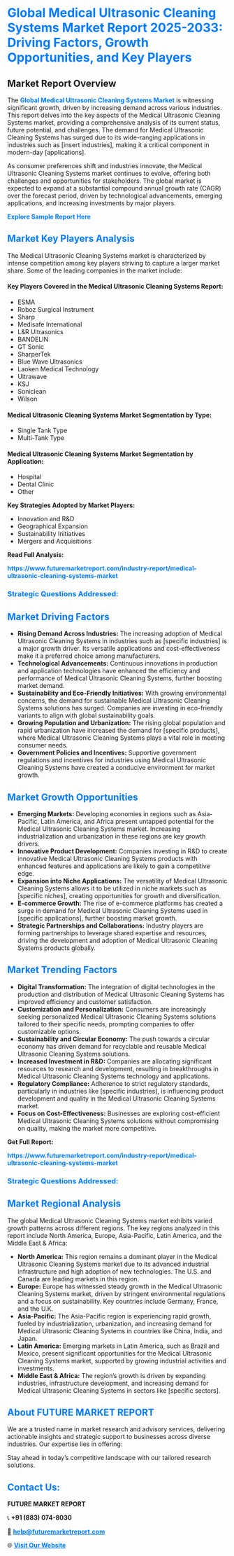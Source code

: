 <h1 style="color: #007BFF;">Global Medical Ultrasonic Cleaning Systems Market Report 2025-2033: Driving Factors, Growth Opportunities, and Key Players</h1>

<section id="overview">
<h2>Market Report Overview</h2>
<p>The <a href="https://www.futuremarketreport.com/industry-report/medical-ultrasonic-cleaning-systems-market" style="color: #007BFF; text-decoration: none;"><strong>Global Medical Ultrasonic Cleaning Systems Market</strong></a> is witnessing significant growth, driven by increasing demand across various industries. This report delves into the key aspects of the Medical Ultrasonic Cleaning Systems market, providing a comprehensive analysis of its current status, future potential, and challenges. The demand for Medical Ultrasonic Cleaning Systems has surged due to its wide-ranging applications in industries such as [insert industries], making it a critical component in modern-day [applications].</p>
<p>As consumer preferences shift and industries innovate, the Medical Ultrasonic Cleaning Systems market continues to evolve, offering both challenges and opportunities for stakeholders. The global market is expected to expand at a substantial compound annual growth rate (CAGR) over the forecast period, driven by technological advancements, emerging applications, and increasing investments by major players.</p>
</section>

<section id="overview">
<p><a href="https://www.futuremarketreport.com/request-sample/reportId=77529" style="color: #007BFF; text-decoration: none;"><strong>Explore Sample Report Here</strong></a></p>
</section>

<section id="key-players">
<h2 style="color: #007BFF;">Market Key Players Analysis</h2>
<p>The Medical Ultrasonic Cleaning Systems market is characterized by intense competition among key players striving to capture a larger market share. Some of the leading companies in the market include:</p>
<h4>Key Players Covered in the Medical Ultrasonic Cleaning Systems Report:</h4>
<ul><li>ESMA</li><li>Roboz Surgical Instrument</li><li>Sharp</li><li>Medisafe International</li><li>L&amp;R Ultrasonics</li><li>BANDELIN</li><li>GT Sonic</li><li>SharperTek</li><li>Blue Wave Ultrasonics</li><li>Laoken Medical Technology</li><li>Ultrawave</li><li>KSJ</li><li>Soniclean</li><li>Wilson</li></ul>
<h4>Medical Ultrasonic Cleaning Systems Market Segmentation by Type:</h4>
<ul><li>Single Tank Type</li><li>Multi-Tank Type</li></ul>

<h4>Medical Ultrasonic Cleaning Systems Market Segmentation by Application:</h4>
<ul><li>Hospital</li><li>Dental Clinic</li><li>Other</li></ul>
<p><strong>Key Strategies Adopted by Market Players:</strong></p>
<ul>
<li>Innovation and R&D</li>
<li>Geographical Expansion</li>
<li>Sustainability Initiatives</li>
<li>Mergers and Acquisitions</li>
</ul>
</section>

<section>
<p><strong>Read Full Analysis: </strong></p><a href="https://www.futuremarketreport.com/industry-report/medical-ultrasonic-cleaning-systems-market" style="color: #007BFF; text-decoration: none;"><strong>https://www.futuremarketreport.com/industry-report/medical-ultrasonic-cleaning-systems-market</strong></a>
<h3 style="color: #007BFF;">Strategic Questions Addressed:</h3>
</section>

<section id="driving-factors">
<h2 style="color: #007BFF;">Market Driving Factors</h2>
<ul>
<li><strong>Rising Demand Across Industries:</strong> The increasing adoption of Medical Ultrasonic Cleaning Systems in industries such as [specific industries] is a major growth driver. Its versatile applications and cost-effectiveness make it a preferred choice among manufacturers.</li>
<li><strong>Technological Advancements:</strong> Continuous innovations in production and application technologies have enhanced the efficiency and performance of Medical Ultrasonic Cleaning Systems, further boosting market demand.</li>
<li><strong>Sustainability and Eco-Friendly Initiatives:</strong> With growing environmental concerns, the demand for sustainable Medical Ultrasonic Cleaning Systems solutions has surged. Companies are investing in eco-friendly variants to align with global sustainability goals.</li>
<li><strong>Growing Population and Urbanization:</strong> The rising global population and rapid urbanization have increased the demand for [specific products], where Medical Ultrasonic Cleaning Systems plays a vital role in meeting consumer needs.</li>
<li><strong>Government Policies and Incentives:</strong> Supportive government regulations and incentives for industries using Medical Ultrasonic Cleaning Systems have created a conducive environment for market growth.</li>
</ul>
</section>

<section id="growth-opportunities">
<h2 style="color: #007BFF;">Market Growth Opportunities</h2>
<ul>
<li><strong>Emerging Markets:</strong> Developing economies in regions such as Asia-Pacific, Latin America, and Africa present untapped potential for the Medical Ultrasonic Cleaning Systems market. Increasing industrialization and urbanization in these regions are key growth drivers.</li>
<li><strong>Innovative Product Development:</strong> Companies investing in R&D to create innovative Medical Ultrasonic Cleaning Systems products with enhanced features and applications are likely to gain a competitive edge.</li>
<li><strong>Expansion into Niche Applications:</strong> The versatility of Medical Ultrasonic Cleaning Systems allows it to be utilized in niche markets such as [specific niches], creating opportunities for growth and diversification.</li>
<li><strong>E-commerce Growth:</strong> The rise of e-commerce platforms has created a surge in demand for Medical Ultrasonic Cleaning Systems used in [specific applications], further boosting market growth.</li>
<li><strong>Strategic Partnerships and Collaborations:</strong> Industry players are forming partnerships to leverage shared expertise and resources, driving the development and adoption of Medical Ultrasonic Cleaning Systems products globally.</li>
</ul>
</section>

<section id="trending-factors">
<h2 style="color: #007BFF;">Market Trending Factors</h2>
<ul>
<li><strong>Digital Transformation:</strong> The integration of digital technologies in the production and distribution of Medical Ultrasonic Cleaning Systems has improved efficiency and customer satisfaction.</li>
<li><strong>Customization and Personalization:</strong> Consumers are increasingly seeking personalized Medical Ultrasonic Cleaning Systems solutions tailored to their specific needs, prompting companies to offer customizable options.</li>
<li><strong>Sustainability and Circular Economy:</strong> The push towards a circular economy has driven demand for recyclable and reusable Medical Ultrasonic Cleaning Systems solutions.</li>
<li><strong>Increased Investment in R&D:</strong> Companies are allocating significant resources to research and development, resulting in breakthroughs in Medical Ultrasonic Cleaning Systems technology and applications.</li>
<li><strong>Regulatory Compliance:</strong> Adherence to strict regulatory standards, particularly in industries like [specific industries], is influencing product development and quality in the Medical Ultrasonic Cleaning Systems market.</li>
<li><strong>Focus on Cost-Effectiveness:</strong> Businesses are exploring cost-efficient Medical Ultrasonic Cleaning Systems solutions without compromising on quality, making the market more competitive.</li>
</ul>
</section>

<section>
<p><strong>Get Full Report: </strong></p><a href="https://www.futuremarketreport.com/industry-report/medical-ultrasonic-cleaning-systems-market" style="color: #007BFF; text-decoration: none;"><strong>https://www.futuremarketreport.com/industry-report/medical-ultrasonic-cleaning-systems-market</strong></a>
<h3 style="color: #007BFF;">Strategic Questions Addressed:</h3>
</section>


<section id="regional-analysis">
<h2 style="color: #007BFF;">Market Regional Analysis</h2>
<p>The global Medical Ultrasonic Cleaning Systems market exhibits varied growth patterns across different regions. The key regions analyzed in this report include North America, Europe, Asia-Pacific, Latin America, and the Middle East & Africa:</p>
<ul>
<li><strong>North America:</strong> This region remains a dominant player in the Medical Ultrasonic Cleaning Systems market due to its advanced industrial infrastructure and high adoption of new technologies. The U.S. and Canada are leading markets in this region.</li>
<li><strong>Europe:</strong> Europe has witnessed steady growth in the Medical Ultrasonic Cleaning Systems market, driven by stringent environmental regulations and a focus on sustainability. Key countries include Germany, France, and the U.K.</li>
<li><strong>Asia-Pacific:</strong> The Asia-Pacific region is experiencing rapid growth, fueled by industrialization, urbanization, and increasing demand for Medical Ultrasonic Cleaning Systems in countries like China, India, and Japan.</li>
<li><strong>Latin America:</strong> Emerging markets in Latin America, such as Brazil and Mexico, present significant opportunities for the Medical Ultrasonic Cleaning Systems market, supported by growing industrial activities and investments.</li>
<li><strong>Middle East & Africa:</strong> The region’s growth is driven by expanding industries, infrastructure development, and increasing demand for Medical Ultrasonic Cleaning Systems in sectors like [specific sectors].</li>
</ul>
</section>

<footer>
<h2 style="color: #007BFF;">About FUTURE MARKET REPORT</h2>
<p>We are a trusted name in market research and advisory services, delivering actionable insights and strategic support to businesses across diverse industries. Our expertise lies in offering:</p>

<p>Stay ahead in today’s competitive landscape with our tailored research solutions.</p>

<h2 style="color: #007BFF;">Contact Us:</h2>
<p><strong>FUTURE MARKET REPORT</strong></p>
<p>📞 <strong>+91 (883) 074-8030</strong></p>
<p>📧 <strong><a href="mailto:help@futuremarketreport.com" style="color: #007BFF;">help@futuremarketreport.com</a></strong></p>
<p>🌐 <strong><a href="https://www.futuremarketreport.com/" style="color: #007BFF;">Visit Our Website</a></strong></p>
</footer>